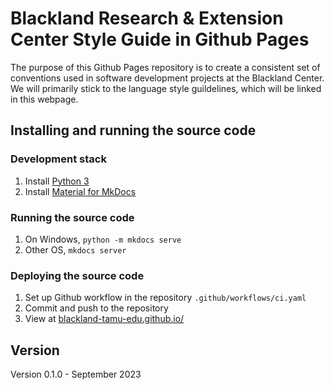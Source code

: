 # Blackland Research & Extension Center Style Guide in Github Pages

The purpose of this Github Pages repository is to create a consistent set of conventions used in software development projects at the Blackland Center. We will primarily stick to the language style guildelines, which will be linked in this webpage.

## Installing and running the source code ##

### Development stack ###

1. Install [Python 3](https://www.python.org/)
2. Install [Material for MkDocs](https://squidfunk.github.io/mkdocs-material/getting-started/)

### Running the source code ###

1. On Windows, `python -m mkdocs serve`
2. Other OS, `mkdocs server`

### Deploying the source code ###

1. Set up Github workflow in the repository `.github/workflows/ci.yaml`
2. Commit and push to the repository
3. View at [blackland-tamu-edu.github.io/](https://blackland-tamu-edu.github.io/)

## Version ##

Version 0.1.0 - September 2023